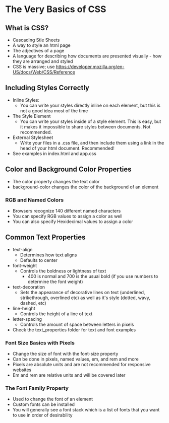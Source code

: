 # The Very Basics of CSS

## What is CSS?

- Cascading Stle Sheets
- A way to style an html page
- The adjectives of a page
- A language for describing how documents are presented visually - how they are arranged and styled
- CSS is massive; use https://developer.mozilla.org/en-US/docs/Web/CSS/Reference

## Including Styles Correctly

- Inline Styles:
  - You can write your styles directly inline on each element, but this is not a good idea most of the time
- The Style Element
  - You can write your styles inside of a style element. This is easy, but it makes it impossible to share styles between documents. Not recommended.
- External Stylesheet
  - Write your files in a .css file, and then include them using a link in the head of your html document. Recommended!
- See examples in index.html and app.css

## Color and Background Color Properties

- The color property changes the text color
- background-color changes the color of the background of an element

### RGB and Named Colors

- Browsers recognize 140 different named characters
- You can specify RGB values to assign a color as well
- You can also specify Hexidecimal values to assign a color

## Common Text Properties

- text-align
  - Determines how text aligns
  - Defaults to center
- font-weight
  - Controls the boldness or lightness of text
    - 400 is normal and 700 is the usual bold (if you use numbers to determine the font weight)
- text-decoration
  - Sets the appearance of decorative lines on text (underlined, strikethrough, overlined etc) as well as it's style (dotted, wavy, dashed, etc)
- line-height
  - Controls the height of a line of text
- letter-spacing
  - Controls the amount of space between letters in pixels
- Check the text_properties folder for text and font examples

### Font Size Basics with Pixels

- Change the size of font with the font-size property
- Can be done in pixels, named values, em, and rem and more
- Pixels are absolute units and are not recommended for responsive websites
- Em and rem are relative units and will be covered later

### The Font Family Property

- Used to change the font of an element
- Custom fonts can be installed
- You will generally see a font stack which is a list of fonts that you want to use in order of desirability
